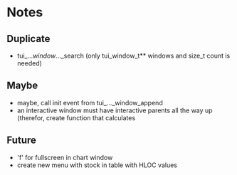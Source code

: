 # Notes

## Duplicate
- tui_..._window_..._search (only tui_window_t** windows and size_t count is needed)

## Maybe
- maybe, call init event from tui_..._window_append
- an interactive window must have interactive parents all the way up
  (therefor, create function that calculates

## Future
- 'f' for fullscreen in chart window
- create new menu with stock in table with HLOC values
